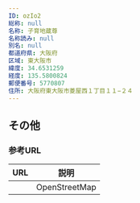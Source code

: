 ```yaml
---
ID: ozIo2
総称: null
名称: 子育地蔵尊
名称読み: null
別名: null
都道府県: 大阪府
区域: 東大阪市
緯度: 34.6531259
経度: 135.5800824
郵便番号: 5770807
住所: 大阪府東大阪市菱屋西１丁目１１−２４
---
```


## その他

### 参考URL

| URL | 説明          |
| --- | ------------- |
|     | OpenStreetMap |
